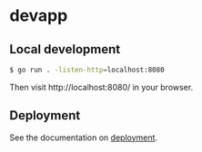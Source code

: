 # devapp

## Local development

```sh
$ go run . -listen-http=localhost:8080
```

Then visit http://localhost:8080/ in your browser.

## Deployment

See the documentation on [deployment](../doc/deployment.md).
